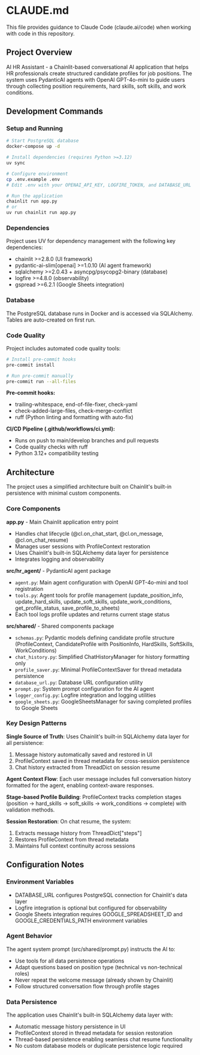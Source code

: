 # CLAUDE.md

This file provides guidance to Claude Code (claude.ai/code) when working with code in this repository.

## Project Overview

AI HR Assistant - a Chainlit-based conversational AI application that helps HR professionals create structured candidate profiles for job positions. The system uses PydanticAI agents with OpenAI GPT-4o-mini to guide users through collecting position requirements, hard skills, soft skills, and work conditions.

## Development Commands

### Setup and Running
```bash
# Start PostgreSQL database
docker-compose up -d

# Install dependencies (requires Python >=3.12)
uv sync

# Configure environment
cp .env.example .env
# Edit .env with your OPENAI_API_KEY, LOGFIRE_TOKEN, and DATABASE_URL

# Run the application
chainlit run app.py
# or
uv run chainlit run app.py
```

### Dependencies
Project uses UV for dependency management with the following key dependencies:
- chainlit >=2.8.0 (UI framework)
- pydantic-ai-slim[openai] >=1.0.10 (AI agent framework)
- sqlalchemy >=2.0.43 + asyncpg/psycopg2-binary (database)
- logfire >=4.8.0 (observability)
- gspread >=6.2.1 (Google Sheets integration)

### Database
The PostgreSQL database runs in Docker and is accessed via SQLAlchemy. Tables are auto-created on first run.

### Code Quality
Project includes automated code quality tools:
```bash
# Install pre-commit hooks
pre-commit install

# Run pre-commit manually
pre-commit run --all-files
```

**Pre-commit hooks:**
- trailing-whitespace, end-of-file-fixer, check-yaml
- check-added-large-files, check-merge-conflict
- ruff (Python linting and formatting with auto-fix)

**CI/CD Pipeline (.github/workflows/ci.yml):**
- Runs on push to main/develop branches and pull requests
- Code quality checks with ruff
- Python 3.12+ compatibility testing

## Architecture

The project uses a simplified architecture built on Chainlit's built-in persistence with minimal custom components.

### Core Components

**app.py** - Main Chainlit application entry point
- Handles chat lifecycle (@cl.on_chat_start, @cl.on_message, @cl.on_chat_resume)
- Manages user sessions with ProfileContext restoration
- Uses Chainlit's built-in SQLAlchemy data layer for persistence
- Integrates logging and observability

**src/hr_agent/** - PydanticAI agent package
- `agent.py`: Main agent configuration with OpenAI GPT-4o-mini and tool registration
- `tools.py`: Agent tools for profile management (update_position_info, update_hard_skills, update_soft_skills, update_work_conditions, get_profile_status, save_profile_to_sheets)
- Each tool logs profile updates and returns current stage status

**src/shared/** - Shared components package
- `schemas.py`: Pydantic models defining candidate profile structure (ProfileContext, CandidateProfile with PositionInfo, HardSkills, SoftSkills, WorkConditions)
- `chat_history.py`: Simplified ChatHistoryManager for history formatting only
- `profile_saver.py`: Minimal ProfileContextSaver for thread metadata persistence
- `database_url.py`: Database URL configuration utility
- `prompt.py`: System prompt configuration for the AI agent
- `logger_config.py`: Logfire integration and logging utilities
- `google_sheets.py`: GoogleSheetsManager for saving completed profiles to Google Sheets

### Key Design Patterns

**Single Source of Truth**: Uses Chainlit's built-in SQLAlchemy data layer for all persistence:
1. Message history automatically saved and restored in UI
2. ProfileContext saved in thread metadata for cross-session persistence
3. Chat history extracted from ThreadDict on session resume

**Agent Context Flow**: Each user message includes full conversation history formatted for the agent, enabling context-aware responses.

**Stage-based Profile Building**: ProfileContext tracks completion stages (position → hard_skills → soft_skills → work_conditions → complete) with validation methods.

**Session Restoration**: On chat resume, the system:
1. Extracts message history from ThreadDict["steps"]
2. Restores ProfileContext from thread metadata
3. Maintains full context continuity across sessions

## Configuration Notes

### Environment Variables
- DATABASE_URL configures PostgreSQL connection for Chainlit's data layer
- Logfire integration is optional but configured for observability
- Google Sheets integration requires GOOGLE_SPREADSHEET_ID and GOOGLE_CREDENTIALS_PATH environment variables

### Agent Behavior
The agent system prompt (src/shared/prompt.py) instructs the AI to:
- Use tools for all data persistence operations
- Adapt questions based on position type (technical vs non-technical roles)
- Never repeat the welcome message (already shown by Chainlit)
- Follow structured conversation flow through profile stages

### Data Persistence
The application uses Chainlit's built-in SQLAlchemy data layer with:
- Automatic message history persistence in UI
- ProfileContext stored in thread metadata for session restoration
- Thread-based persistence enabling seamless chat resume functionality
- No custom database models or duplicate persistence logic required
